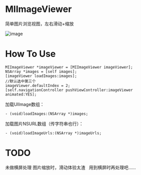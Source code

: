 # MIImageViewer
简单图片浏览视图，左右滑动+缩放

![image](https://github.com/s3636586400/MIImageViewer/blob/master/GIF/MIImageViewGIF.gif)
# How To Use
```
MIImageViewer *imageViewer = [MIImageViewer imageViewer];
NSArray *images = [self images];
[imageViewer loadImages:images];
//默认选中第三个
imageViewer.defaultIndex = 2;
[self.navigationController pushViewController:imageViewer animated:YES];
```
加载UIImage数组：
```
- (void)loadImages:(NSArray *)images;
```
加载图片NSURL数组（传字符串也行）：
```
- (void)loadImageUrls:(NSArray *)imageUrls;
```
# TODO
未做横屏处理 
图片缩放时，滑动体验太渣   
用到横屏时再处理吧……
